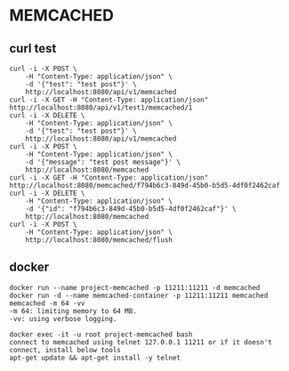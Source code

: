 # MEMCACHED

## curl test
    curl -i -X POST \
        -H "Content-Type: application/json" \
        -d '{"test": "test post"}' \
        http://localhost:8080/api/v1/memcached
    curl -i -X GET -H "Content-Type: application/json" http://localhost:8080/api/v1/test1/memcached/1
    curl -i -X DELETE \
        -H "Content-Type: application/json" \
        -d '{"test": "test post"}' \
        http://localhost:8080/api/v1/memcached
    curl -i -X POST \
        -H "Content-Type: application/json" \
        -d '{"message": "test post message"}' \
        http://localhost:8080/memcached
    curl -i -X GET -H "Content-Type: application/json" http://localhost:8080/memcached/f794b6c3-849d-45b0-b5d5-4df0f2462caf
    curl -i -X DELETE \
        -H "Content-Type: application/json" \
        -d '{"id": "f794b6c3-849d-45b0-b5d5-4df0f2462caf"}' \
        http://localhost:8080/memcached
    curl -i -X POST \
        -H "Content-Type: application/json" \
        http://localhost:8080/memcached/flush

## docker
    docker run --name project-memcached -p 11211:11211 -d memcached
    docker run -d --name memcached-container -p 11211:11211 memcached memcached -m 64 -vv
    -m 64: limiting memory to 64 MB.
    -vv: using verbose logging.

    docker exec -it -u root project-memcached bash
    connect to memcached using telnet 127.0.0.1 11211 or if it doesn't connect, install below tools
    apt-get update && apt-get install -y telnet